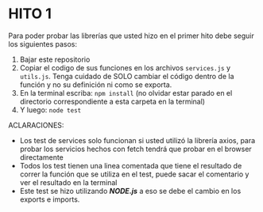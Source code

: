 # HITO 1

Para poder probar las librerías que usted hizo en el primer hito debe seguir los siguientes pasos:

1. Bajar este repositorio
2. Copiar el codigo de sus funciones en los archivos `services.js` y `utils.js`. Tenga cuidado de SOLO cambiar el código dentro de la función y no su definición ni como se exporta.
3. En la terminal escriba: `npm install` (no olvidar estar parado en el directorio correspondiente a esta carpeta en la terminal)
4. Y luego: `node test`

ACLARACIONES:

- Los test de services solo funcionan si usted utilizó la librería axios, para probar los servicios hechos con fetch tendrá que probar en el browser directamente 
- Todos los test tienen una linea comentada que tiene el resultado de correr la función que se utiliza en el test, puede sacar el comentario y ver el resultado en la terminal
- Este test se hizo utilizando **_NODE.js_** a eso se debe el cambio en los exports e imports.
